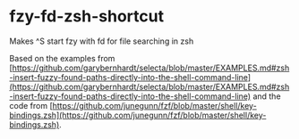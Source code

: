 # fzy-fd-zsh-shortcut
Makes ^S start fzy with fd for file searching in zsh

Based on the examples from [https://github.com/garybernhardt/selecta/blob/master/EXAMPLES.md#zsh-insert-fuzzy-found-paths-directly-into-the-shell-command-line](https://github.com/garybernhardt/selecta/blob/master/EXAMPLES.md#zsh-insert-fuzzy-found-paths-directly-into-the-shell-command-line) and the code from [https://github.com/junegunn/fzf/blob/master/shell/key-bindings.zsh](https://github.com/junegunn/fzf/blob/master/shell/key-bindings.zsh).
